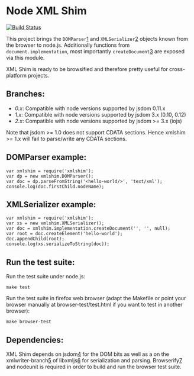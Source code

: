 Node XML Shim
=============

[![Build Status](https://secure.travis-ci.org/znerol/node-xmlshim.svg?branch=0.x)](http://travis-ci.org/znerol/node-xmlshim)

This project brings the ``DOMParser``[1] and ``XMLSerializer``[2] objects known
from the browser to node.js. Additionally functions from
``document.implementation``, most importantly ``createDocument``[3] are exposed
via this module.

XML Shim is ready to be browsified and therefore pretty useful for
cross-platform projects.

Branches:
--------

* *0.x*: Compatible with node versions supported by jsdom 0.11.x
* *1.x*: Compatible with node versions supported by jsdom 3.x (0.10, 0.12)
* *2.x*: Compatible with node versions supported by jsdom >= 3.x (iojs)

Note that jsdom >= 1.0 does not support CDATA sections. Hence xmlshim >= 1.x
will fail to parse/write any CDATA sections.


DOMParser example:
------------------

    var xmlshim = require('xmlshim');
    var dp = new xmlshim.DOMParser();
    var doc = dp.parseFromString('<hello-world/>', 'text/xml');
    console.log(doc.firstChild.nodeName);


XMLSerializer example:
----------------------

    var xmlshim = require('xmlshim');
    var xs = new xmlshim.XMLSerializer();
    var doc = xmlshim.implementation.createDocument('', '', null);
    var root = doc.createElement('hello-world');
    doc.appendChild(root);
    console.log(xs.serializeToString(doc));


Run the test suite:
-------------------

Run the test suite under node.js:
    
    make test

Run the test suite in firefox web browser (adapt the Makefile or point your
browser manually at browser-test/test.html if you want to test in another
browser):

    make browser-test


Dependencies:
-------------

XML Shim depends on jsdom[4] for the DOM bits as well as a on the
xmlwriter-branch[5] of libxmljs[6] for serialization and parsing. Browserify[7]
and nodeunit is required in order to build and run the browser test suite.


[1]: https://developer.mozilla.org/En/DOMParser
[2]: https://developer.mozilla.org/En/XMLSerializer
[3]: https://developer.mozilla.org/En/DOM/DOMImplementation.createDocument
[4]: https://github.com/tmpvar/jsdom
[5]: https://github.com/znerol/libxmljs/tree/xmlwriter-0.4.2
[6]: https://github.com/polotek/libxmljs
[7]: https://github.com/substack/node-browserify
[8]: https://github.com/caolan/nodeunit
